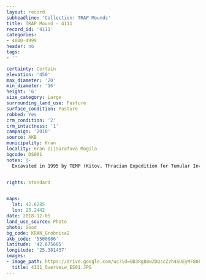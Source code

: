 ```yaml
---
layout: record
subheadline: 'Collection: TRAP Mounds'
title: TRAP Mound - 4111
record_id: '4111'
categories:
- 4000-4999
header: no
tags:
- ''

certainty: Certain
elevation: '450'
max_diameter: '20'
min_diameter: '16'
height: '6'
size_category: Large
surrounding_land_use: Pasture
surface_condition: Pasture
robbed: Yes
crm_condition: '2'
crm_intactness: '1'
campaign: '2010'
source: AKB
municipality: Kran
locality: Kran Ii|Sarafova Mogila
bgcode: DS001
notes: |-
  Excavated in 1995 by TEMP (Kitov, Thracian Expedition for Tumular Investigations), tomb with frescos inside.


rights: standard


maps:
  lat: 42.6285
  lon: 25.2442
date: 2018-12-05
land_use_source: Photo
photo: Good
bg_code: KRAN_Grobnica2
akb_code: '5500086'
latitude: '42.675605'
longitude: '25.381437'
images:
- image_path: https://drive.google.com/uc?id=0B3Rg88wZDQscZzh4SUEyMF80bUE
  title: 4111_Overveiw_ES01.JPG
---
```

